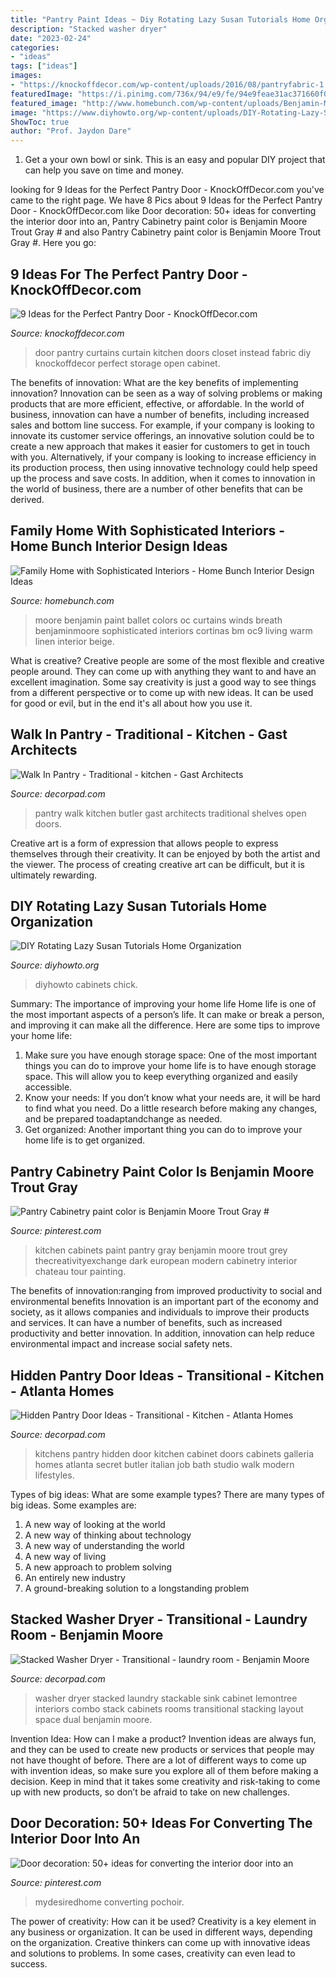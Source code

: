 ```yaml
---
title: "Pantry Paint Ideas ~ Diy Rotating Lazy Susan Tutorials Home Organization"
description: "Stacked washer dryer"
date: "2023-02-24"
categories:
- "ideas"
tags: ["ideas"]
images:
- "https://knockoffdecor.com/wp-content/uploads/2016/08/pantryfabric-1.jpg"
featuredImage: "https://i.pinimg.com/736x/94/e9/fe/94e9feae31ac371660f000280b7c58f3.jpg"
featured_image: "http://www.homebunch.com/wp-content/uploads/Benjamin-Moore-Paint-Colors.-Benjamin-Moore-Winds-Breath-OC-24-BenjaminMoore-WindsBreath-OC-24-2.jpg"
image: "https://www.diyhowto.org/wp-content/uploads/DIY-Rotating-Lazy-Susan-Pantry-Storage-Cabinet-Free-Plan-Instruction-DIYHowto.jpg"
ShowToc: true
author: "Prof. Jaydon Dare"
---
```



1. Get a your own bowl or sink. This is an easy and popular DIY project that can help you save on time and money.

	

		
looking for 9 Ideas for the Perfect Pantry Door - KnockOffDecor.com you've came to the right page. We have 8 Pics about 9 Ideas for the Perfect Pantry Door - KnockOffDecor.com like Door decoration: 50+ ideas for converting the interior door into an, Pantry Cabinetry paint color is Benjamin Moore Trout Gray # and also Pantry Cabinetry paint color is Benjamin Moore Trout Gray #. Here you go:
		
    
## 9 Ideas For The Perfect Pantry Door - KnockOffDecor.com

<img loading=lazy src="https://knockoffdecor.com/wp-content/uploads/2016/08/pantryfabric-1.jpg" onerror="this.onerror=null;this.src='https://tse3.mm.bing.net/th?id=OIP.B_vR2SnW0NBanOwlG8YOxAHaJ4&amp;pid=15.1';" alt="9 Ideas for the Perfect Pantry Door - KnockOffDecor.com">

_Source: knockoffdecor.com_

>door pantry curtains curtain kitchen doors closet instead fabric diy knockoffdecor perfect storage open cabinet. 

	

The benefits of innovation: What are the key benefits of implementing innovation?
Innovation can be seen as a way of solving problems or making products that are more efficient, effective, or affordable. In the world of business, innovation can have a number of benefits, including increased sales and bottom line success. For example, if your company is looking to innovate its customer service offerings, an innovative solution could be to create a new approach that makes it easier for customers to get in touch with you. Alternatively, if your company is looking to increase efficiency in its production process, then using innovative technology could help speed up the process and save costs. In addition, when it comes to innovation in the world of business, there are a number of other benefits that can be derived.

    
## Family Home With Sophisticated Interiors - Home Bunch Interior Design Ideas

<img loading=lazy src="http://www.homebunch.com/wp-content/uploads/Benjamin-Moore-Paint-Colors.-Benjamin-Moore-Winds-Breath-OC-24-BenjaminMoore-WindsBreath-OC-24-2.jpg" onerror="this.onerror=null;this.src='https://tse1.mm.bing.net/th?id=OIP.8HNg53v640T_f-ykqddvlgHaL5&amp;pid=15.1';" alt="Family Home with Sophisticated Interiors - Home Bunch Interior Design Ideas">

_Source: homebunch.com_

>moore benjamin paint ballet colors oc curtains winds breath benjaminmoore sophisticated interiors cortinas bm oc9 living warm linen interior beige. 

	

What is creative?
Creative people are some of the most flexible and creative people around. They can come up with anything they want to and have an excellent imagination. Some say creativity is just a good way to see things from a different perspective or to come up with new ideas. It can be used for good or evil, but in the end it's all about how you use it.

    
## Walk In Pantry - Traditional - Kitchen - Gast Architects

<img loading=lazy src="https://cdn.decorpad.com/photos/2011/01/26/b35cdaa61e6e.png" onerror="this.onerror=null;this.src='https://tse1.mm.bing.net/th?id=OIP.toHvFeDVNbuOiBcQbyYyjwHaK0&amp;pid=15.1';" alt="Walk In Pantry - Traditional - kitchen - Gast Architects">

_Source: decorpad.com_

>pantry walk kitchen butler gast architects traditional shelves open doors. 

	

Creative art is a form of expression that allows people to express themselves through their creativity. It can be enjoyed by both the artist and the viewer. The process of creating creative art can be difficult, but it is ultimately rewarding.

    
## DIY Rotating Lazy Susan Tutorials Home Organization

<img loading=lazy src="https://www.diyhowto.org/wp-content/uploads/DIY-Rotating-Lazy-Susan-Pantry-Storage-Cabinet-Free-Plan-Instruction-DIYHowto.jpg" onerror="this.onerror=null;this.src='https://tse4.mm.bing.net/th?id=OIP.bs_xiIXS7UarfZcyEaUhjQHaI1&amp;pid=15.1';" alt="DIY Rotating Lazy Susan Tutorials Home Organization">

_Source: diyhowto.org_

>diyhowto cabinets chick. 

	

Summary: The importance of improving your home life
Home life is one of the most important aspects of a person’s life. It can make or break a person, and improving it can make all the difference. Here are some tips to improve your home life: 
1. Make sure you have enough storage space: One of the most important things you can do to improve your home life is to have enough storage space. This will allow you to keep everything organized and easily accessible. 
2. Know your needs: If you don’t know what your needs are, it will be hard to find what you need. Do a little research before making any changes, and be prepared toadaptandchange as needed. 
3. Get organized: Another important thing you can do to improve your home life is to get organized.

    
## Pantry Cabinetry Paint Color Is Benjamin Moore Trout Gray #

<img loading=lazy src="https://i.pinimg.com/736x/94/e9/fe/94e9feae31ac371660f000280b7c58f3.jpg" onerror="this.onerror=null;this.src='https://tse4.mm.bing.net/th?id=OIP.T-FXMl9e3umrpOr6orP1EwHaJ4&amp;pid=15.1';" alt="Pantry Cabinetry paint color is Benjamin Moore Trout Gray #">

_Source: pinterest.com_

>kitchen cabinets paint pantry gray benjamin moore trout grey thecreativityexchange dark european modern cabinetry interior chateau tour painting. 

	

The benefits of innovation:ranging from improved productivity to social and environmental benefits
Innovation is an important part of the economy and society, as it allows companies and individuals to improve their products and services. It can have a number of benefits, such as increased productivity and better innovation. In addition, innovation can help reduce environmental impact and increase social safety nets.

    
## Hidden Pantry Door Ideas - Transitional - Kitchen - Atlanta Homes

<img loading=lazy src="https://cdn.decorpad.com/photos/2015/01/06/ff4d196b20c3.jpg" onerror="this.onerror=null;this.src='https://tse3.mm.bing.net/th?id=OIP.RwlR9Wq42TGjH-xP69_LvgHaKX&amp;pid=15.1';" alt="Hidden Pantry Door Ideas - Transitional - Kitchen - Atlanta Homes">

_Source: decorpad.com_

>kitchens pantry hidden door kitchen cabinet doors cabinets galleria homes atlanta secret butler italian job bath studio walk modern lifestyles. 

	

Types of big ideas: What are some example types?
There are many types of big ideas. Some examples are:
1. A new way of looking at the world 
2. A new way of thinking about technology 
3. A new way of understanding the world 
4. A new way of living 
5. A new approach to problem solving 
6. An entirely new industry 
7. A ground-breaking solution to a longstanding problem 

    
## Stacked Washer Dryer - Transitional - Laundry Room - Benjamin Moore

<img loading=lazy src="https://cdn.decorpad.com/photos/2014/09/24/2fb0acb995a5.jpg" onerror="this.onerror=null;this.src='https://tse2.mm.bing.net/th?id=OIP.OgmIpUqhX1zdGOqGPojMnwDHEs&amp;pid=15.1';" alt="Stacked Washer Dryer - Transitional - laundry room - Benjamin Moore">

_Source: decorpad.com_

>washer dryer stacked laundry stackable sink cabinet lemontree interiors combo stack cabinets rooms transitional stacking layout space dual benjamin moore. 

	

Invention Idea: How can I make a product?
Invention ideas are always fun, and they can be used to create new products or services that people may not have thought of before. There are a lot of different ways to come up with invention ideas, so make sure you explore all of them before making a decision. Keep in mind that it takes some creativity and risk-taking to come up with new products, so don’t be afraid to take on new challenges.

    
## Door Decoration: 50+ Ideas For Converting The Interior Door Into An

<img loading=lazy src="https://i.pinimg.com/736x/33/d4/f4/33d4f491072201b5b52ab2eb6ed36c06.jpg" onerror="this.onerror=null;this.src='https://tse1.mm.bing.net/th?id=OIP.k_7eH_VVT0iqzVsgGUySmwHaLI&amp;pid=15.1';" alt="Door decoration: 50+ ideas for converting the interior door into an">

_Source: pinterest.com_

>mydesiredhome converting pochoir. 

	

The power of creativity: How can it be used?
Creativity is a key element in any business or organization. It can be used in different ways, depending on the organization. Creative thinkers can come up with innovative ideas and solutions to problems. In some cases, creativity can even lead to success.

